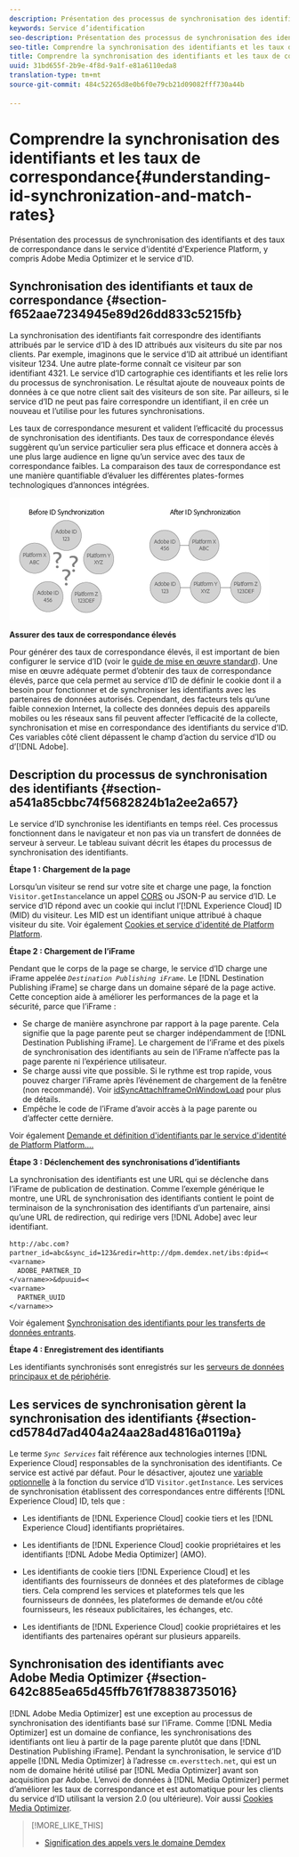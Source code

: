 ```yaml
---
description: Présentation des processus de synchronisation des identifiants et des taux de correspondance dans le service d'identité d'Experience Platform, y compris Adobe Media Optimizer et le service d'ID.
keywords: Service d’identification
seo-description: Présentation des processus de synchronisation des identifiants et des taux de correspondance dans le service d'identité d'Experience Platform, y compris Adobe Media Optimizer et le service d'ID.
seo-title: Comprendre la synchronisation des identifiants et les taux de correspondance
title: Comprendre la synchronisation des identifiants et les taux de correspondance
uuid: 31bd655f-2b9e-4f8d-9a1f-e81a6110eda8
translation-type: tm+mt
source-git-commit: 484c52265d8e0b6f0e79cb21d09082fff730a44b

---
```



# Comprendre la synchronisation des identifiants et les taux de correspondance{#understanding-id-synchronization-and-match-rates}

Présentation des processus de synchronisation des identifiants et des taux de correspondance dans le service d&#39;identité d&#39;Experience Platform, y compris Adobe Media Optimizer et le service d&#39;ID.

## Synchronisation des identifiants et taux de correspondance {#section-f652aae7234945e89d26dd833c5215fb}

La synchronisation des identifiants fait correspondre des identifiants attribués par le service d’ID à des ID attribués aux visiteurs du site par nos clients. Par exemple, imaginons que le service d’ID ait attribué un identifiant visiteur 1234. Une autre plate-forme connaît ce visiteur par son identifiant 4321. Le service d’ID cartographie ces identifiants et les relie lors du processus de synchronisation. Le résultat ajoute de nouveaux points de données à ce que notre client sait des visiteurs de son site. Par ailleurs, si le service d’ID ne peut pas faire correspondre un identifiant, il en crée un nouveau et l’utilise pour les futures synchronisations.

Les taux de correspondance mesurent et valident l’efficacité du processus de synchronisation des identifiants. Des taux de correspondance élevés suggèrent qu’un service particulier sera plus efficace et donnera accès à une plus large audience en ligne qu’un service avec des taux de correspondance faibles. La comparaison des taux de correspondance est une manière quantifiable d’évaluer les différentes plates-formes technologiques d’annonces intégrées.

![](assets/idsync2.png)

**Assurer des taux de correspondance élevés**

Pour générer des taux de correspondance élevés, il est important de bien configurer le service d’ID (voir le [guide de mise en œuvre standard](../implementation-guides/standard.md#concept-89cd0199a9634fc48644f2d61e3d2445)). Une mise en œuvre adéquate permet d’obtenir des taux de correspondance élevés, parce que cela permet au service d’ID de définir le cookie dont il a besoin pour fonctionner et de synchroniser les identifiants avec les partenaires de données autorisés. Cependant, des facteurs tels qu’une faible connexion Internet, la collecte des données depuis des appareils mobiles ou les réseaux sans fil peuvent affecter l’efficacité de la collecte, synchronisation et mise en correspondance des identifiants du service d’ID. Ces variables côté client dépassent le champ d’action du service d’ID ou d’[!DNL Adobe].

## Description du processus de synchronisation des identifiants {#section-a541a85cbbc74f5682824b1a2ee2a657}

Le service d’ID synchronise les identifiants en temps réel. Ces processus fonctionnent dans le navigateur et non pas via un transfert de données de serveur à serveur. Le tableau suivant décrit les étapes du processus de synchronisation des identifiants.

**Étape 1 : Chargement de la page**

Lorsqu’un visiteur se rend sur votre site et charge une page, la fonction `Visitor.getInstance`lance un appel [CORS](../reference/cors.md#concept-6c280446990d46d88ba9da15d2dcc758) ou JSON-P au service d’ID. Le service d’ID répond avec un cookie qui inclut l’[!DNL Experience Cloud] ID (MID) du visiteur. Les MID est un identifiant unique attribué à chaque visiteur du site. Voir également [Cookies et service d&#39;identité de Platform Platform](../introduction/cookies.md).

**Étape 2 : Chargement de l’iFrame**

Pendant que le corps de la page se charge, le service d’ID charge une iFrame appelée *`Destination Publishing iFrame`*. Le [!DNL Destination Publishing iFrame] se charge dans un domaine séparé de la page active. Cette conception aide à améliorer les performances de la page et la sécurité, parce que l’iFrame :

* Se charge de manière asynchrone par rapport à la page parente. Cela signifie que la page parente peut se charger indépendamment de [!DNL Destination Publishing iFrame]. Le chargement de l’iFrame et des pixels de synchronisation des identifiants au sein de l’iFrame n’affecte pas la page parente ni l’expérience utilisateur.
* Se charge aussi vite que possible. Si le rythme est trop rapide, vous pouvez charger l’iFrame après l’événement de chargement de la fenêtre (non recommandé). Voir [idSyncAttachIframeOnWindowLoad](../library/function-vars/idsyncattachiframeonwindowload.md#reference-b86b7112e0814a4c82c4e24c158508f4) pour plus de détails.
* Empêche le code de l’iFrame d’avoir accès à la page parente ou d’affecter cette dernière.

Voir également [Demande et définition d&#39;identifiants par le service d&#39;identité de Platform Platform….](../introduction/id-request.md#concept-2caacebb1d244402816760e9b8bcef6a)

**Étape 3 : Déclenchement des synchronisations d’identifiants**

La synchronisation des identifiants est une URL qui se déclenche dans l’iFrame de publication de destination. Comme l’exemple générique le montre, une URL de synchronisation des identifiants contient le point de terminaison de la synchronisation des identifiants d’un partenaire, ainsi qu’une URL de redirection, qui redirige vers [!DNL Adobe] avec leur identifiant.

```
http://abc.com?partner_id=abc&sync_id=123&redir=http://dpm.demdex.net/ibs:dpid=<
<varname>
  ADOBE_PARTNER_ID
</varname>>&dpuuid=<
<varname>
  PARTNER_UUID
</varname>>
```

Voir également [Synchronisation des identifiants pour les transferts de données entrants](https://marketing.adobe.com/resources/help/en_US/aam/c_id_sync_in.html).

**Étape 4 : Enregistrement des identifiants**

Les identifiants synchronisés sont enregistrés sur les [serveurs de données principaux et de périphérie](https://marketing.adobe.com/resources/help/en_US/aam/c_compedge.html).

## Les services de synchronisation gèrent la synchronisation des identifiants {#section-cd5784d7ad404a24aa28ad4816a0119a}

Le terme *`Sync Services`* fait référence aux technologies internes [!DNL Experience Cloud] responsables de la synchronisation des identifiants. Ce service est activé par défaut. Pour le désactiver, ajoutez une [variable optionnelle](../library/function-vars/disableidsync.md#reference-589d6b489ac64eddb5a7ff758945e414) à la fonction du service d’ID `Visitor.getInstance`. Les services de synchronisation établissent des correspondances entre différents [!DNL Experience Cloud] ID, tels que :

* Les identifiants de [!DNL Experience Cloud] cookie tiers et les [!DNL Experience Cloud] identifiants propriétaires.

* Les identifiants de [!DNL Experience Cloud] cookie propriétaires et les identifiants [!DNL Adobe Media Optimizer] (AMO).

* Les identifiants de cookie tiers [!DNL Experience Cloud] et les identifiants des fournisseurs de données et des plateformes de ciblage tiers. Cela comprend les services et plateformes tels que les fournisseurs de données, les plateformes de demande et/ou côté fournisseurs, les réseaux publicitaires, les échanges, etc.
* Les identifiants de [!DNL Experience Cloud] cookie propriétaires et les identifiants des partenaires opérant sur plusieurs appareils.

## Synchronisation des identifiants avec Adobe Media Optimizer {#section-642c885ea65d45ffb761f78838735016}

[!DNL Adobe Media Optimizer] est une exception au processus de synchronisation des identifiants basé sur l’iFrame. Comme [!DNL Media Optimizer] est un domaine de confiance, les synchronisations des identifiants ont lieu à partir de la page parente plutôt que dans [!DNL Destination Publishing iFrame]. Pendant la synchronisation, le service d’ID appelle [!DNL Media Optimizer] à l’adresse `cm.eversttech.net`, qui est un nom de domaine hérité utilisé par [!DNL Media Optimizer] avant son acquisition par Adobe. L’envoi de données à [!DNL Media Optimizer] permet d’améliorer les taux de correspondance et est automatique pour les clients du service d’ID utilisant la version 2.0 (ou ultérieure). Voir aussi [Cookies Media Optimizer](https://marketing.adobe.com/resources/help/en_US/whitepapers/cookies/cookies_media_optimizer.html).

>[!MORE_LIKE_THIS]
>
>* [Signification des appels vers le domaine Demdex](https://marketing.adobe.com/resources/help/en_US/aam/demdex-calls.html)

